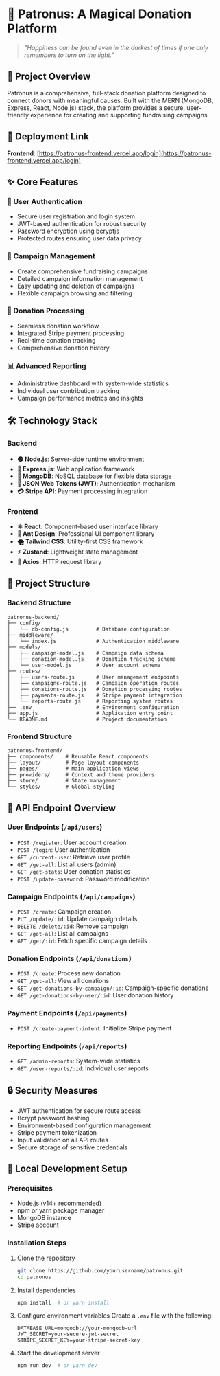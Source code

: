 # 🦌 Patronus: A Magical Donation Platform

> *"Happiness can be found even in the darkest of times if one only remembers to turn on the light."*

## 🌟 Project Overview

Patronus is a comprehensive, full-stack donation platform designed to connect donors with meaningful causes. Built with the MERN (MongoDB, Express, React, Node.js) stack, the platform provides a secure, user-friendly experience for creating and supporting fundraising campaigns.

## 🔗 Deployment Link
**Frontend**: [https://patronus-frontend.vercel.app/login](https://patronus-frontend.vercel.app/login)

## ✨ Core Features

### 🔐 User Authentication
- Secure user registration and login system
- JWT-based authentication for robust security
- Password encryption using bcryptjs
- Protected routes ensuring user data privacy

### 📝 Campaign Management
- Create comprehensive fundraising campaigns
- Detailed campaign information management
- Easy updating and deletion of campaigns
- Flexible campaign browsing and filtering

### 💝 Donation Processing
- Seamless donation workflow
- Integrated Stripe payment processing
- Real-time donation tracking
- Comprehensive donation history

### 📊 Advanced Reporting
- Administrative dashboard with system-wide statistics
- Individual user contribution tracking
- Campaign performance metrics and insights

## 🛠️ Technology Stack

### Backend
- **🟢 Node.js**: Server-side runtime environment
- **🍃 Express.js**: Web application framework
- **🍃 MongoDB**: NoSQL database for flexible data storage
- **🔐 JSON Web Tokens (JWT)**: Authentication mechanism
- **💳 Stripe API**: Payment processing integration

### Frontend
- **⚛️ React**: Component-based user interface library
- **🎨 Ant Design**: Professional UI component library
- **🌪️ Tailwind CSS**: Utility-first CSS framework
- **⚡ Zustand**: Lightweight state management
- **📡 Axios**: HTTP request library

## 📁 Project Structure

### Backend Structure
```
patronus-backend/
├── config/
│   └── db-config.js         # Database configuration
├── middleware/
│   └── index.js             # Authentication middleware
├── models/
│   ├── campaign-model.js    # Campaign data schema
│   ├── donation-model.js    # Donation tracking schema
│   └── user-model.js        # User account schema
├── routes/
│   ├── users-route.js       # User management endpoints
│   ├── campaigns-route.js   # Campaign operation routes
│   ├── donations-route.js   # Donation processing routes
│   ├── payments-route.js    # Stripe payment integration
│   └── reports-route.js     # Reporting system routes
├── .env                     # Environment configuration
├── app.js                   # Application entry point
└── README.md                # Project documentation
```

### Frontend Structure
```
patronus-frontend/
├── components/    # Reusable React components
├── layout/        # Page layout components
├── pages/         # Main application views
├── providers/     # Context and theme providers
├── store/         # State management
└── styles/        # Global styling
```

## 🔌 API Endpoint Overview

### User Endpoints (`/api/users`)
- `POST /register`: User account creation
- `POST /login`: User authentication
- `GET /current-user`: Retrieve user profile
- `GET /get-all`: List all users (admin)
- `GET /get-stats`: User donation statistics
- `POST /update-password`: Password modification

### Campaign Endpoints (`/api/campaigns`)
- `POST /create`: Campaign creation
- `PUT /update/:id`: Update campaign details
- `DELETE /delete/:id`: Remove campaign
- `GET /get-all`: List all campaigns
- `GET /get/:id`: Fetch specific campaign details

### Donation Endpoints (`/api/donations`)
- `POST /create`: Process new donation
- `GET /get-all`: View all donations
- `GET /get-donations-by-campaign/:id`: Campaign-specific donations
- `GET /get-donations-by-user/:id`: User donation history

### Payment Endpoints (`/api/payments`)
- `POST /create-payment-intent`: Initialize Stripe payment

### Reporting Endpoints (`/api/reports`)
- `GET /admin-reports`: System-wide statistics
- `GET /user-reports/:id`: Individual user reports

## 🔒 Security Measures

- JWT authentication for secure route access
- Bcrypt password hashing
- Environment-based configuration management
- Stripe payment tokenization
- Input validation on all API routes
- Secure storage of sensitive credentials

## 🚀 Local Development Setup

### Prerequisites
- Node.js (v14+ recommended)
- npm or yarn package manager
- MongoDB instance
- Stripe account

### Installation Steps
1. Clone the repository
   ```bash
   git clone https://github.com/yourusername/patronus.git
   cd patronus
   ```

2. Install dependencies
   ```bash
   npm install  # or yarn install
   ```

3. Configure environment variables
   Create a `.env` file with the following:
   ```env
   DATABASE_URL=mongodb://your-mongodb-url
   JWT_SECRET=your-secure-jwt-secret
   STRIPE_SECRET_KEY=your-stripe-secret-key
   ```

4. Start the development server
   ```bash
   npm run dev  # or yarn dev
   ```
